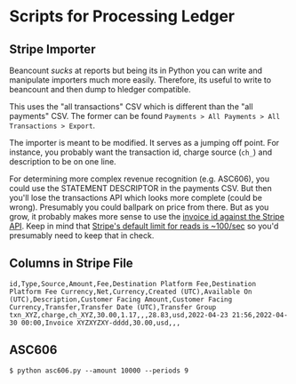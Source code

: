 # Scripts for Processing Ledger


## Stripe Importer

Beancount _sucks_ at reports but being its in Python you can write and
manipulate importers much more easily. Therefore, its useful to write
to beancount and then dump to hledger compatible.  

This uses the "all transactions" CSV which is different than the "all
payments" CSV. The former can be found `Payments > All Payments > All
Transactions > Export`.  

The importer is meant to be modified. It serves as a jumping off
point. For instance, you probably want the transaction id, charge
source (`ch_`) and description to be on one line.  

For determining more complex revenue recognition (e.g. ASC606), you
could use the STATEMENT DESCRIPTOR in the payments CSV. But then
you'll lose the transactions API which looks more complete (could be
wrong). Presumably you could ballpark on price from there. But as you
grow, it probably makes more sense to use the [invoice id against the
Stripe API](https://stripe.com/docs/api/invoices/line_item). Keep in
mind that [Stripe's default limit for reads is
~100/sec](https://stripe.com/docs/rate-limits) so you'd presumably
need to keep that in check.  


## Columns in Stripe File

```
id,Type,Source,Amount,Fee,Destination Platform Fee,Destination Platform Fee Currency,Net,Currency,Created (UTC),Available On (UTC),Description,Customer Facing Amount,Customer Facing Currency,Transfer,Transfer Date (UTC),Transfer Group
txn_XYZ,charge,ch_XYZ,30.00,1.17,,,28.83,usd,2022-04-23 21:56,2022-04-30 00:00,Invoice XYZXYZXY-dddd,30.00,usd,,,
```



## ASC606 

```
$ python asc606.py --amount 10000 --periods 9


```
